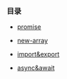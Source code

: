 ### 目录

* [promise](promise.html)

* [new-array](new-array.html)

* [import&export](import&export.html)

* [async&await](async&await.html)


